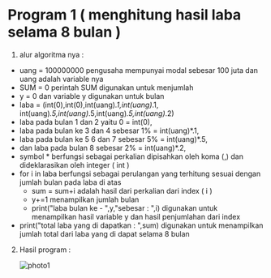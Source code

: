 <h1> Program 1 ( menghitung hasil laba selama 8 bulan ) </h1>

1. alur algoritma nya :

  - uang = 100000000 pengusaha mempunyai modal sebesar 100 juta dan uang adalah variable nya
  - SUM = 0 perintah SUM digunakan untuk menjumlah 
  - y = 0 dan variable y digunakan untuk bulan 
  - laba = (int(0),int(0),int(uang)*.1,int(uang)*.1, int(uang)*.5,int(uang)*.5,int(uang)*.5,int(uang)*.2)
  - laba pada bulan 1 dan 2 yaitu 0 = int(0),
  - laba pada bulan ke 3 dan 4 sebesar 1% = int(uang)*.1,
  - laba pada bulan ke 5 6 dan 7 sebesar 5% = int(uang)*.5,
  - dan laba pada bulan 8 sebesar 2% = int(uang)*.2,
  - symbol * berfungsi sebagai perkalian dipisahkan oleh koma (,) dan dideklarasikan oleh integer ( int )
  - for i in laba berfungsi sebagai perulangan yang terhitung sesuai dengan jumlah bulan pada laba di atas
	- sum = sum+i adalah hasil dari perkalian dari index ( i )
	- y+=1 menampilkan jumlah bulan
	- print("laba bulan ke - ",y,"sebesar : ",i) digunakan untuk menampilkan hasil variable y dan hasil penjumlahan dari index
  - print("total laba yang di dapatkan : ",sum) digunakan untuk menampilkan jumlah total dari laba yang di dapat selama 8 bulan 
  

2. Hasil program :

    ![photo1](https://user-images.githubusercontent.com/56831922/68442234-fd3c5080-0202-11ea-81fc-bd2de4b45da8.jpg)
